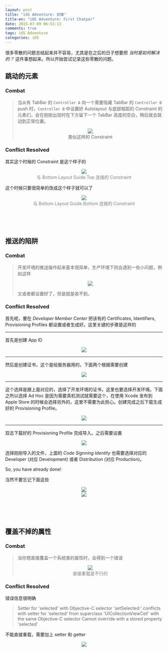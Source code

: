 ```yaml
---
layout: post
title: "iOS Adventure: 初章"
title-en: "iOS Adventure: First Chatper"
date: 2015-07-09 06:53:13
comments: true
tags: iOS Adventure
categories: iOS
---
```


很多零散的问题总结起来并不容易，尤其是在之后的日子想要把 _当时是如何解决的？_ 这件事想起来。所以开始尝试记录这些零散的问题。

<!-- more -->

## 跳动的元素

### Combat

> 当从有 TabBar 的 `Controller A` 向一个需要隐藏 TabBar 的 `Controller B` push 时，`Controller B` 中设置好 Autolayout 与底部相距的 Constraint 的元素们，会在刚刚出现时在下方留下一个 TabBar 高度的空白，稍后就会跳动到正常位置。
>
> <div align=center><img src="/images/2015_7/2015-07-09-Constrains_A.png"></div>
> <div align=center>类似这样的 Constraint</div>

### Conflict Resolved

其实这个时候的 Constraint 是这个样子的

<div align=center><img src="/images/2015_7/2015-07-09-Contraints_detail.png"></div>
<div align=center><font color="gray">与 Bottom Layout Guide.Top 连接的 Constraint</font></div>

这个时候只要很简单的改成这个样子就可以了

<div align=center><img src="/images/2015_7/2015-07-09-Constraint_Correct.png"></div>
<div align=center><font color="gray">与 Bottom Layout Guide.Bottom 连接的 Constraint</font></div>

<br /><br /><br />

## 推送的陷阱

### Combat

> 开发环境的推送操作起来基本很简单，生产环境下则会遇到一些小问题，例如这样
>
> <div align=center><img src="/images/2015_7/2015-07-22-Push_problem.jpg"></div>
>
> 又或者都设置好了，但是就是收不到。

### Conflict Resolved

首先呢，要在 _Developer Member Center_ 把该有的 Certificates, Identifiers, Provisioning Profiles 都设置或者生成好。这里关键的步骤是这样的

---

首先是创建 App ID

<div align=center><img src="/images/2015_7/2015-07-22-ids.png"></div>

---

然后是创建证书，这个是给服务器用的，下面两个根据需要创建

<div align=center><img src="/images/2015_7/2015-07-22-certificates.png"></div>

---

这个选择是跟上面对应的，选择了开发环境的证书，这里也要选择开发环境。下面之所以选择 Ad Hoc 是因为需要真机测试就需要这个，在使用 Xcode 发布到 Apple Store 的时候会选择另外的，这里不需要为此担心。创建完成之后下载生成好的 Provisioning Profile。

<div align=center><img src="/images/2015_7/2015-07-22-provisioning.png"></div>

---

双击下载好的 Provisioning Profile 完成导入。之后需要设置

<div align=center><img src="/images/2015_7/2015-07-22-xcode.png"></div>

选择刚刚导入的文件，上面的 _Code Signning Identity_ 也需要选择对应的 Developer (对应 Development) 或者 Distribution (对应 Production)。

So, you have already done!

当然不要忘记下面这些

<div align=center><img src="/images/2015_7/2015-07-22-other1.png"></div>
<div align=center><img src="/images/2015_7/2015-07-22-other2.png"></div>

<br /><br /><br />

## 覆盖不掉的属性

### Combat

> 当你想直接覆盖一个系统类的属性时，会得到一个错误
>
> <div align=center><img src="/images/2015_7/2015-07-09-Override-Error.png"></img></div>
> <div align=center><font color=gray>直接重载是不行的</font></div>

### Conflict Resolved

错误信息很明确

> Setter for 'selected' with Objective-C selector 'setSelected:' conflicts with setter for 'selected' from superclass 'UICollectionViewCell' with the same Objective-C selector
> Cannot override with a stored property 'selected'

不能直接重载，需要加上 setter 和 getter

<div align=center><img src="/images/2015_7/2015-07-09-Override-solved.png"></img></div>

<script src="/js/category.js"></script>
